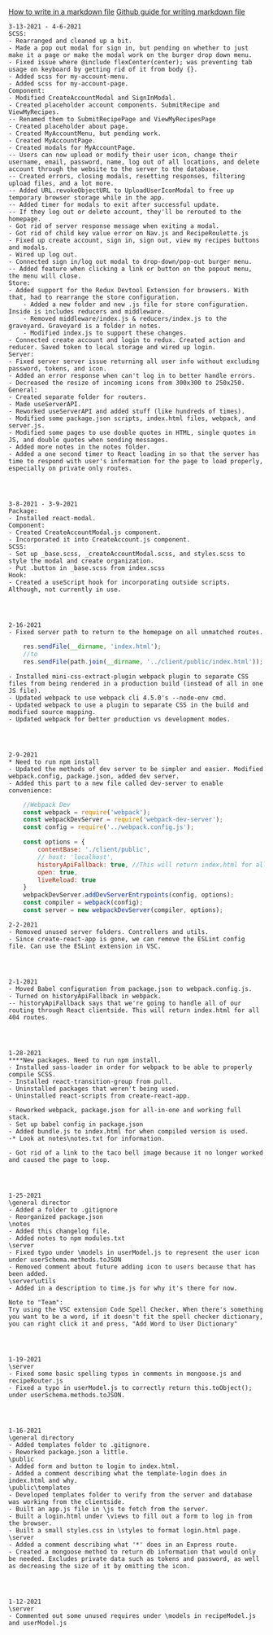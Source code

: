 [How to write in a markdown file](https://medium.com/@saumya.ranjan/how-to-write-a-readme-md-file-markdown-file-20cb7cbcd6f)
[Github guide for writing markdown file](https://guides.github.com/features/mastering-markdown/)





    3-13-2021 - 4-6-2021
    SCSS:
    - Rearranged and cleaned up a bit.
    - Made a pop out modal for sign in, but pending on whether to just make it a page or make the modal work on the burger drop down menu.
    - Fixed issue where @include flexCenter(center); was preventing tab usage on keyboard by getting rid of it from body {}.
    - Added scss for my-account-menu.
    - Added scss for my-account-page.
    Component:
    - Modified CreateAccountModal and SignInModal.
    - Created placeholder account components. SubmitRecipe and ViewMyRecipes.
    -- Renamed them to SubmitRecipePage and ViewMyRecipesPage
    - Created placeholder about page.
    - Created MyAccountMenu, but pending work.
    - Created MyAccountPage.
    - Created modals for MyAccountPage.
    -- Users can now upload or modify their user icon, change their username, email, password, name, log out of all locations, and delete account through the website to the server to the database.
    -- Created errors, closing modals, resetting responses, filtering upload files, and a lot more.
    -- Added URL.revokeObjectURL to UploadUserIconModal to free up temporary browser storage while in the app.
    -- Added timer for modals to exit after successful update.
    -- If they log out or delete account, they'll be rerouted to the homepage.
    - Got rid of server response message when exiting a modal.
    - Got rid of child key value error on Nav.js and RecipeRoulette.js
    - Fixed up create account, sign in, sign out, view my recipes buttons and modals.
    - Wired up log out.
    - Connected sign in/log out modal to drop-down/pop-out burger menu.
    -- Added feature when clicking a link or button on the popout menu, the menu will close.
    Store:
    - Added support for the Redux Devtool Extension for browsers. With that, had to rearrange the store configuration. 
        - Added a new folder and new .js file for store configuration. Inside is includes reducers and middleware.
        - Removed middleware/index.js & reducers/index.js to the graveyard. Graveyard is a folder in notes.
        - Modified index.js to support these changes.
    - Connected create account and login to redux. Created action and reducer. Saved token to local storage and wired up login.
    Server:
    - Fixed server server issue returning all user info without excluding password, tokens, and icon.
    - Added an error response when can't log in to better handle errors.
    - Decreased the resize of incoming icons from 300x300 to 250x250.
    General:
    - Created separate folder for routers.
    - Made useServerAPI.
    - Reworked useServerAPI and added stuff (like hundreds of times).
    - Modified some package.json scripts, index.html files, webpack, and server.js.
    - Modified some pages to use double quotes in HTML, single quotes in JS, and double quotes when sending messages.
    - Added more notes in the notes folder.
    - Added a one second timer to React loading in so that the server has time to respond with user's information for the page to load properly, especially on private only routes.




    3-8-2021 - 3-9-2021
    Package:
    - Installed react-modal.
    Component:
    - Created CreateAccountModal.js component.
    - Incorporated it into CreateAccount.js component.
    SCSS:
    - Set up _base.scss, _createAccountModal.scss, and styles.scss to style the modal and create organization.
    - Put .button in _base.scss from index.scss
    Hook:
    - Created a useScript hook for incorporating outside scripts. Although, not currently in use.




    2-16-2021
    - Fixed server path to return to the homepage on all unmatched routes.
```JavaScript
    res.sendFile(__dirname, 'index.html');
    //to 
    res.sendFile(path.join(__dirname, '../client/public/index.html'));
```
    - Installed mini-css-extract-plugin webpack plugin to separate CSS files from being rendered in a production build (instead of all in one JS file).
    - Updated webpack to use webpack cli 4.5.0's --node-env cmd.
    - Updated webpack to use a plugin to separate CSS in the build and modified source mapping.
    - Updated webpack for better production vs development modes.




    2-9-2021
    * Need to run npm install
    - Updated the methods of dev server to be simpler and easier. Modified webpack.config, package.json, added dev server.
    - Added this part to a new file called dev-server to enable convenience:
```JavaScript
    //Webpack Dev
    const webpack = require('webpack');
    const webpackDevServer = require('webpack-dev-server');
    const config = require('../webpack.config.js');

    const options = {
        contentBase: './client/public',
        // host: 'localhost',
        historyApiFallback: true, //This will return index.html for all 404 routes.
        open: true,
        liveReload: true
    }
    webpackDevServer.addDevServerEntrypoints(config, options);
    const compiler = webpack(config);
    const server = new webpackDevServer(compiler, options);
```




    2-2-2021
    - Removed unused server folders. Controllers and utils.
    - Since create-react-app is gone, we can remove the ESLint config file. Can use the ESLint extension in VSC.




    2-1-2021
    - Moved Babel configuration from package.json to webpack.config.js.
    - Turned on historyApiFallback in webpack. 
    -- historyApiFallback says that we're going to handle all of our routing through React clientside. This will return index.html for all 404 routes.




    1-28-2021
    ****New packages. Need to run npm install.
    - Installed sass-loader in order for webpack to be able to properly compile SCSS.
    - Installed react-transition-group from pull.
    - Uninstalled packages that weren't being used.
    - Uninstalled react-scripts from create-react-app.
    
    - Reworked webpack, package.json for all-in-one and working full stack.
    - Set up babel config in package.json
    - Added bundle.js to index.html for when compiled version is used.
    -* Look at notes\notes.txt for information.

    - Got rid of a link to the taco bell image because it no longer worked and caused the page to loop.




    1-25-2021
    \general director
    - Added a folder to .gitignore
    - Reorganized package.json
    \notes
    - Added this changelog file.
    - Added notes to npm modules.txt
    \server
    - Fixed typo under \models in userModel.js to represent the user icon under userSchema.methods.toJSON
    - Removed comment about future adding icon to users because that has been added.
    \server\utils
    - Added in a description to time.js for why it's there for now.

    Note to "Team": 
    Try using the VSC extension Code Spell Checker. When there's something you want to be a word, if it doesn't fit the spell checker dictionary, you can right click it and press, "Add Word to User Dictionary"




    1-19-2021
    \server
    - Fixed some basic spelling typos in comments in mongoose.js and recipeRouter.js
    - Fixed a typo in userModel.js to correctly return this.toObject(); under userSchema.methods.toJSON.




    1-16-2021
    \general directory
    - Added templates folder to .gitignore.
    - Reworked package.json a little.
    \public
    - Added form and button to login to index.html.
    - Added a comment describing what the template-login does in index.html and why.
    \public\templates
    - Developed templates folder to verify from the server and database was working from the clientside.
    - Built an app.js file in \js to fetch from the server.
    - Built a login.html under \views to fill out a form to log in from the browser.
    - Built a small styles.css in \styles to format login.html page.
    \server
    - Added a comment describing what '*' does in an Express route.
    - Created a mongoose method to return db information that would only be needed. Excludes private data such as tokens and password, as well as decreasing the size of it by omitting the icon.




    1-12-2021
    \server
    - Commented out some unused requires under \models in recipeModel.js and userModel.js
